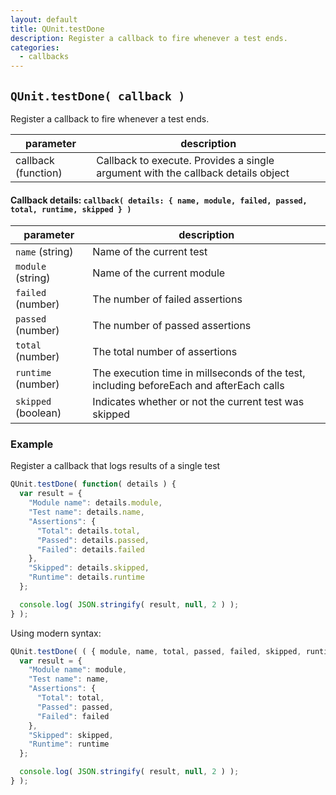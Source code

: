 ```yaml
---
layout: default
title: QUnit.testDone
description: Register a callback to fire whenever a test ends.
categories:
  - callbacks
---
```


## `QUnit.testDone( callback )`

Register a callback to fire whenever a test ends.

| parameter | description |
|-----------|-------------|
| callback (function) | Callback to execute. Provides a single argument with the callback details object |

#### Callback details: `callback( details: { name, module, failed, passed, total, runtime, skipped } )`

| parameter | description |
|-----------|-------------|
| `name` (string) | Name of the current test |
| `module` (string) | Name of the current module |
| `failed` (number) | The number of failed assertions |
| `passed` (number) | The number of passed assertions |
| `total` (number) | The total number of assertions |
| `runtime` (number) | The execution time in millseconds of the test, including beforeEach and afterEach calls |
| `skipped` (boolean) | Indicates whether or not the current test was skipped |

### Example

Register a callback that logs results of a single test

```js
QUnit.testDone( function( details ) {
  var result = {
    "Module name": details.module,
    "Test name": details.name,
    "Assertions": {
      "Total": details.total,
      "Passed": details.passed,
      "Failed": details.failed
    },
    "Skipped": details.skipped,
    "Runtime": details.runtime
  };

  console.log( JSON.stringify( result, null, 2 ) );
} );
```

Using modern syntax:

```js
QUnit.testDone( ( { module, name, total, passed, failed, skipped, runtime } ) => {
  var result = {
    "Module name": module,
    "Test name": name,
    "Assertions": {
      "Total": total,
      "Passed": passed,
      "Failed": failed
    },
    "Skipped": skipped,
    "Runtime": runtime
  };

  console.log( JSON.stringify( result, null, 2 ) );
} );
```
